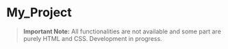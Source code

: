 # My_Project

> **Important Note:** All functionalities are not available and some part are purely HTML and CSS. Development in progress.
